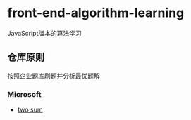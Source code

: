 # front-end-algorithm-learning
JavaScript版本的算法学习

## 仓库原则
按照企业题库刷题并分析最优题解

### Microsoft
- [two sum](https://github.com/Liqiuyue9597/front-end-algorithm-learning/blob/master/microsoft/%5B1%5Dtwo%20sum.md)